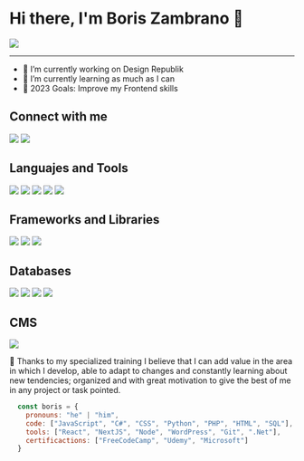 <div>

<h1>Hi there, I'm Boris Zambrano 👋</h1>
<img src="https://camo.githubusercontent.com/9e8cf5b2a87909486cff9205ac54c2a173136fc3dd06c0f15d19fa140d2594fe/68747470733a2f2f6b6f6d617265762e636f6d2f67687076632f3f757365726e616d653d627279616e74656e63687526636f6c6f723d627269676874677265656e267374796c653d666f722d7468652d6261646765" />

<hr>
<!--
**borisdavid77/borisdavid77** is a ✨ _special_ ✨ repository because its `README.md` (this file) appears on your GitHub profile.
-->

<ul>
    <li>🔭 I’m currently working on Design Republik</li>
    <li>🌱 I’m currently learning as much as I can</li>
    <li>🎯 2023 Goals: Improve my Frontend skills</li>
</ul>

<h2>Connect with me</h2>
<a href="https://www.linkedin.com/in/boris-zambrano-suarez-104b4121a/"><img src="https://camo.githubusercontent.com/a80d00f23720d0bc9f55481cfcd77ab79e141606829cf16ec43f8cacc7741e46/68747470733a2f2f696d672e736869656c64732e696f2f62616467652f4c696e6b6564496e2d3030373742353f7374796c653d666f722d7468652d6261646765266c6f676f3d6c696e6b6564696e266c6f676f436f6c6f723d7768697465"/></a>
<a href="mailto:borisdavid779@gmail.com"><img src="https://img.shields.io/badge/gmail-red?logo=gmail&logoColor=white&style=for-the-badge"/></a>

<h2>Languajes and Tools</h2>
<img src="https://img.shields.io/badge/html5-orange?logo=html5&logoColor=white&style=for-the-badge"/>
<img src="https://img.shields.io/badge/css3-blue?logo=css3&style=for-the-badge"/>
<img src="https://img.shields.io/badge/javascript-yellow?logo=javascript&logoColor=white&style=for-the-badge"/>
<img src="https://img.shields.io/badge/c%23-blueviolet?logo=csharp&style=for-the-badge"/>
<img src="https://img.shields.io/badge/java-blue?logo=java&style=for-the-badge" />

<h2>Frameworks and Libraries</h2>
<img src="https://img.shields.io/badge/react-gray?logo=react&style=for-the-badge"/>
<img src="https://camo.githubusercontent.com/b7395b00d152dc8f19cec61f582369bd580e31b8ed93d34646ec43aa675baa7c/68747470733a2f2f696d672e736869656c64732e696f2f62616467652f4e6578742d626c61636b3f7374796c653d666f722d7468652d6261646765266c6f676f3d6e6578742e6a73266c6f676f436f6c6f723d7768697465"/>
<img src="https://img.shields.io/badge/anguar-red?logo=angular&style=for-the-badge" />
    
<h2>Databases</h2>
<img src="https://img.shields.io/badge/mysql-white?logo=mysql&style=for-the-badge"/>
<img src="https://img.shields.io/badge/Sql%20server-red?logo=microsoftsqlserver&style=for-the-badge"/>
<img src="https://img.shields.io/badge/postgresql-blue?logo=postgresql&logoColor=white&style=for-the-badge" />
<img src="https://img.shields.io/badge/mongodb-green?logo=mongodb&logoColor=white&style=for-the-badge" />

<h2>CMS</h2>
<img src="https://img.shields.io/badge/wordpress-blue?logo=wordpress&logoColor=white&style=for-the-badge"/>

    
<p>💬 Thanks to my specialized training I believe that I can add value in the area in which I develop, able to adapt to changes and constantly learning about new tendencies; organized and with great motivation to give the best of me in any project or task pointed.</p>

```js
  const boris = {
    pronouns: "he" | "him",
    code: ["JavaScript", "C#", "CSS", "Python", "PHP", "HTML", "SQL"],
    tools: ["React", "NextJS", "Node", "WordPress", "Git", ".Net"],
    certificactions: ["FreeCodeCamp", "Udemy", "Microsoft"]
  }
```

</div>
